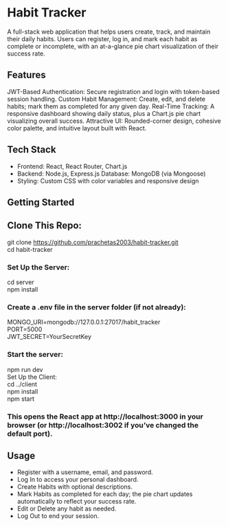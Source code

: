 
# Habit Tracker
A full-stack web application that helps users create, track, and maintain their daily habits. Users can register, log in, and mark each habit as complete or incomplete, with an at-a-glance pie chart visualization of their success rate.

## Features
JWT-Based Authentication: Secure registration and login with token-based session handling.
Custom Habit Management: Create, edit, and delete habits; mark them as completed for any given day.
Real-Time Tracking: A responsive dashboard showing daily status, plus a Chart.js pie chart visualizing overall success.
Attractive UI: Rounded-corner design, cohesive color palette, and intuitive layout built with React.
## Tech Stack
- Frontend: React, React Router, Chart.js
- Backend: Node.js, Express.js
Database: MongoDB (via Mongoose)
- Styling: Custom CSS with color variables and responsive design
## Getting Started

## Clone This Repo:

git clone https://github.com/prachetas2003/habit-tracker.git  
cd habit-tracker 

### Set Up the Server:

cd server  
npm install  
### Create a .env file in the server folder (if not already):

MONGO_URI=mongodb://127.0.0.1:27017/habit_tracker  
PORT=5000  
JWT_SECRET=YourSecretKey

### Start the server:

npm run dev  
Set Up the Client:  
cd ../client  
npm install  
npm start  
### This opens the React app at http://localhost:3000 in your browser (or http://localhost:3002 if you’ve changed the default port).
## Usage
- Register with a username, email, and password.
- Log In to access your personal dashboard.
- Create Habits with optional descriptions.
- Mark Habits as completed for each day; the pie chart updates automatically to reflect your success rate.
- Edit or Delete any habit as needed.
- Log Out to end your session.
